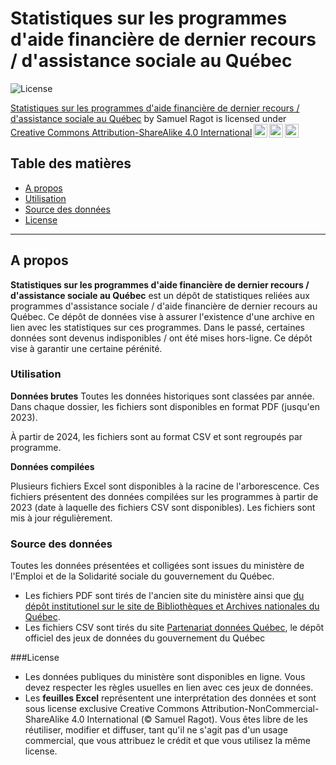 # Statistiques sur les programmes d'aide financière de dernier recours / d'assistance sociale au Québec

![License](https://img.shields.io/badge/license-CC--BY--NC--SA--4.0-lightgrey)
 <p xmlns:cc="http://creativecommons.org/ns#" xmlns:dct="http://purl.org/dc/terms/"><a property="dct:title" rel="cc:attributionURL" href="https://github.com/sragot/stats-mtess">Statistiques sur les programmes d'aide financière de dernier recours / d'assistance sociale au Québec</a> by <span property="cc:attributionName">Samuel Ragot</span> is licensed under <a href="https://creativecommons.org/licenses/by-sa/4.0/?ref=chooser-v1" target="_blank" rel="license noopener noreferrer" style="display:inline-block;">Creative Commons Attribution-ShareAlike 4.0 International<img style="height:22px!important;margin-left:3px;vertical-align:text-bottom;" src="https://mirrors.creativecommons.org/presskit/icons/cc.svg?ref=chooser-v1" alt=""><img style="height:22px!important;margin-left:3px;vertical-align:text-bottom;" src="https://mirrors.creativecommons.org/presskit/icons/by.svg?ref=chooser-v1" alt=""><img style="height:22px!important;margin-left:3px;vertical-align:text-bottom;" src="https://mirrors.creativecommons.org/presskit/icons/sa.svg?ref=chooser-v1" alt=""></a></p> 
 
## Table des matières
- [A propos](#about)
- [Utilisation](#usage)
- [Source des données](#source)
- [License](#license)

---

## A propos
**Statistiques sur les programmes d'aide financière de dernier recours / d'assistance sociale au Québec** est un dépôt de statistiques reliées aux programmes d'assistance sociale / d'aide financière de dernier recours au Québec. Ce dépôt de données vise à assurer l'existence d'une archive en lien avec les statistiques sur ces programmes.
Dans le passé, certaines données sont devenus indisponibles / ont été mises hors-ligne. Ce dépôt vise à garantir une certaine pérénité. 

### Utilisation

**Données brutes**
Toutes les données historiques sont classées par année. Dans chaque dossier, les fichiers sont disponibles en format PDF (jusqu'en 2023). 

À partir de 2024, les fichiers sont au format CSV et sont regroupés par programme. 

**Données compilées**

Plusieurs fichiers Excel sont disponibles à la racine de l'arborescence. Ces fichiers présentent des données compilées sur les programmes à partir de 2023 (date à laquelle des fichiers CSV sont disponibles). Les fichiers sont mis à jour régulièrement.

### Source des données

Toutes les données présentées et colligées sont issues du ministère de l'Emploi et de la Solidarité sociale du gouvernement du Québec. 
- Les fichiers PDF sont tirés de l'ancien site du ministère ainsi que [du dépôt institutionel sur le site de Bibliothèques et Archives nationales du Québec](https://numerique.banq.qc.ca/patrimoine/details/52327/35834).
- Les fichiers CSV sont tirés du site [Partenariat données Québec](https://www.donneesquebec.ca/recherche/organization/travail), le dépôt officiel des jeux de données du gouvernement du Québec

###License

- Les données publiques du ministère sont disponibles en ligne. Vous devez respecter les règles usuelles en lien avec ces jeux de données.
- Les **feuilles Excel** représentent une interprétation des données et sont sous license exclusive Creative Commons Attribution-NonCommercial-ShareAlike 4.0 International (© Samuel Ragot). Vous êtes libre de les réutiliser, modifier et diffuser, tant qu'il ne s'agit pas d'un usage commercial, que vous attribuez le crédit et que vous utilisez la même license.
